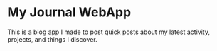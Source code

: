 # My Journal WebApp

This is a blog app I made to post quick posts about my latest activity, projects, and things I discover. 
